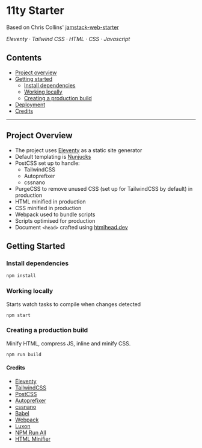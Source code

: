 # 11ty Starter

Based on Chris Collins' [jamstack-web-starter
](https://github.com/scottishstoater/jamstack-web-starter)

<em>Eleventy · Tailwind CSS · HTML · CSS · Javascript</em>

## Contents

- [Project overview](#project-overview)
- [Getting started](#getting-started)
  - [Install dependencies](#install-dependencies)
  - [Working locally](#working-locally)
  - [Creating a production build](#creating-a-production-build)
- [Deployment](#deployment)
- [Credits](#credits)

---

## Project Overview

- The project uses [Eleventy](https://11ty.io) as a static site generator
- Default templating is [Nunjucks](https://mozilla.github.io/nunjucks/)
- PostCSS set up to handle:
  - TailwindCSS
  - Autoprefixer
  - cssnano
- PurgeCSS to remove unused CSS (set up for TailwindCSS by default) in production
- HTML minified in production
- CSS minified in production
- Webpack used to bundle scripts
- Scripts optimised for production
- Document `<head>` crafted using [htmlhead.dev](https://htmlhead.dev)

## Getting Started

### Install dependencies

```
npm install
```

### Working locally

Starts watch tasks to compile when changes detected

```
npm start
```

### Creating a production build

Minify HTML, compress JS, inline and minify CSS.

```
npm run build
```

#### Credits

- [Eleventy](https://11ty.io)
- [TailwindCSS](https://tailwindcss.com/)
- [PostCSS](https://github.com/postcss)
- [Autoprefixer](https://github.com/postcss/autoprefixer)
- [cssnano](https://github.com/cssnano/cssnano)
- [Babel](https://babeljs.io/)
- [Webpack](https://webpack.js.org/)
- [Luxon](https://moment.github.io/luxon/)
- [NPM Run All](https://www.npmjs.com/package/npm-run-all)
- [HTML Minifier](https://www.npmjs.com/package/html-minifier)
